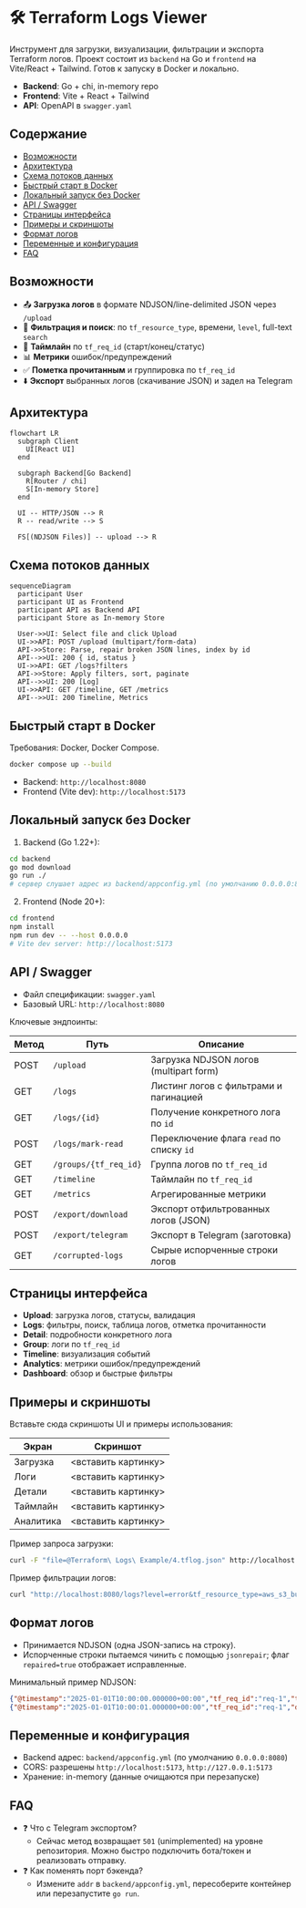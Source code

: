 🛠️ Terraform Logs Viewer
=========================

Инструмент для загрузки, визуализации, фильтрации и экспорта Terraform логов. Проект состоит из `backend` на Go и `frontend` на Vite/React + Tailwind. Готов к запуску в Docker и локально.

- **Backend**: Go + chi, in-memory repo
- **Frontend**: Vite + React + Tailwind
- **API**: OpenAPI в `swagger.yaml`

Содержание
----------
- [Возможности](#возможности)
- [Архитектура](#архитектура)
- [Схема потоков данных](#схема-потоков-данных)
- [Быстрый старт в Docker](#быстрый-старт-в-docker)
- [Локальный запуск без Docker](#локальный-запуск-без-docker)
- [API / Swagger](#api--swagger)
- [Страницы интерфейса](#страницы-интерфейса)
- [Примеры и скриншоты](#примеры-и-скриншоты)
- [Формат логов](#формат-логов)
- [Переменные и конфигурация](#переменные-и-конфигурация)
- [FAQ](#faq)

Возможности
-----------

- 📤 **Загрузка логов** в формате NDJSON/line-delimited JSON через `/upload`
- 🔎 **Фильтрация и поиск**: по `tf_resource_type`, времени, `level`, full-text `search`
- 🧭 **Таймлайн** по `tf_req_id` (старт/конец/статус)
- 📊 **Метрики** ошибок/предупреждений
- ✅ **Пометка прочитанным** и группировка по `tf_req_id`
- ⬇️ **Экспорт** выбранных логов (скачивание JSON) и задел на Telegram

Архитектура
-----------

```mermaid
flowchart LR
  subgraph Client
    UI[React UI]
  end

  subgraph Backend[Go Backend]
    R[Router / chi]
    S[In-memory Store]
  end

  UI -- HTTP/JSON --> R
  R -- read/write --> S

  FS[(NDJSON Files)] -- upload --> R
```

Схема потоков данных
---------------------

```mermaid
sequenceDiagram
  participant User
  participant UI as Frontend
  participant API as Backend API
  participant Store as In-memory Store

  User->>UI: Select file and click Upload
  UI->>API: POST /upload (multipart/form-data)
  API->>Store: Parse, repair broken JSON lines, index by id
  API-->>UI: 200 { id, status }
  UI->>API: GET /logs?filters
  API->>Store: Apply filters, sort, paginate
  API-->>UI: 200 [Log]
  UI->>API: GET /timeline, GET /metrics
  API-->>UI: 200 Timeline, Metrics
```

Быстрый старт в Docker
----------------------

Требования: Docker, Docker Compose.

```bash
docker compose up --build
```

- Backend: `http://localhost:8080`
- Frontend (Vite dev): `http://localhost:5173`

Локальный запуск без Docker
---------------------------

1) Backend (Go 1.22+):

```bash
cd backend
go mod download
go run ./
# сервер слушает адрес из backend/appconfig.yml (по умолчанию 0.0.0.0:8080)
```

2) Frontend (Node 20+):

```bash
cd frontend
npm install
npm run dev -- --host 0.0.0.0
# Vite dev server: http://localhost:5173
```

API / Swagger
-------------

- Файл спецификации: `swagger.yaml`
- Базовый URL: `http://localhost:8080`

Ключевые эндпоинты:

| Метод | Путь                | Описание                                 |
|-------|---------------------|------------------------------------------|
| POST  | `/upload`           | Загрузка NDJSON логов (multipart form)   |
| GET   | `/logs`             | Листинг логов с фильтрами и пагинацией   |
| GET   | `/logs/{id}`        | Получение конкретного лога по `id`       |
| POST  | `/logs/mark-read`   | Переключение флага `read` по списку `id` |
| GET   | `/groups/{tf_req_id}` | Группа логов по `tf_req_id`            |
| GET   | `/timeline`         | Таймлайн по `tf_req_id`                  |
| GET   | `/metrics`          | Агрегированные метрики                   |
| POST  | `/export/download`  | Экспорт отфильтрованных логов (JSON)     |
| POST  | `/export/telegram`  | Экспорт в Telegram (заготовка)           |
| GET   | `/corrupted-logs`   | Сырые испорченные строки логов           |

Страницы интерфейса
-------------------

- **Upload**: загрузка логов, статусы, валидация
- **Logs**: фильтры, поиск, таблица логов, отметка прочитанности
- **Detail**: подробности конкретного лога
- **Group**: логи по `tf_req_id`
- **Timeline**: визуализация событий
- **Analytics**: метрики ошибок/предупреждений
- **Dashboard**: обзор и быстрые фильтры

Примеры и скриншоты
-------------------

Вставьте сюда скриншоты UI и примеры использования:

| Экран | Скриншот |
|-------|----------|
| Загрузка | <вставить картинку> |
| Логи | <вставить картинку> |
| Детали | <вставить картинку> |
| Таймлайн | <вставить картинку> |
| Аналитика | <вставить картинку> |

Пример запроса загрузки:

```bash
curl -F "file=@Terraform\ Logs\ Example/4.tflog.json" http://localhost:8080/upload
```

Пример фильтрации логов:

```bash
curl "http://localhost:8080/logs?level=error&tf_resource_type=aws_s3_bucket&search=timeout&page=1&limit=50"
```

Формат логов
------------

- Принимается NDJSON (одна JSON-запись на строку).
- Испорченные строки пытаемся чинить с помощью `jsonrepair`; флаг `repaired=true` отображает исправленные.

Минимальный пример NDJSON:

```json
{"@timestamp":"2025-01-01T10:00:00.000000+00:00","tf_req_id":"req-1","tf_resource_type":"aws_s3_bucket","@level":"info","@message":"create"}
{"@timestamp":"2025-01-01T10:00:01.000000+00:00","tf_req_id":"req-1","diagnostic_severity":"warning","@message":"retry"}
```

Переменные и конфигурация
-------------------------

- Backend адрес: `backend/appconfig.yml` (по умолчанию `0.0.0.0:8080`)
- CORS: разрешены `http://localhost:5173`, `http://127.0.0.1:5173`
- Хранение: in-memory (данные очищаются при перезапуске)

FAQ
---

- ❓ Что с Telegram экспортом?
  - Сейчас метод возвращает `501` (unimplemented) на уровне репозитория. Можно быстро подключить бота/токен и реализовать отправку.
- ❓ Как поменять порт бэкенда?
  - Измените `addr` в `backend/appconfig.yml`, пересоберите контейнер или перезапустите `go run`.


